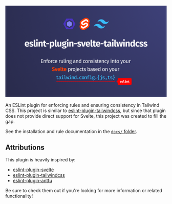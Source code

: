 ![Logo](.github/logo.png)

An ESLint plugin for enforcing rules and ensuring consistency in Tailwind CSS.
This project is similar to [eslint-plugin-tailwindcss](https://github.com/francoismassart/eslint-plugin-tailwindcss),
but since that plugin does not provide direct support for Svelte, this project
was created to fill the gap.

See the installation and rule documentation in the [`docs/` folder](./docs).

## Attributions

This plugin is heavily inspired by:

- [eslint-plugin-svelte](https://github.com/sveltejs/eslint-plugin-svelte)
- [eslint-plugin-tailwindcss](https://github.com/francoismassart/eslint-plugin-tailwindcss)
- [eslint-plugin-antfu](https://github.com/antfu/eslint-plugin-antfu)

Be sure to check them out if you're looking for more information or related functionality!
